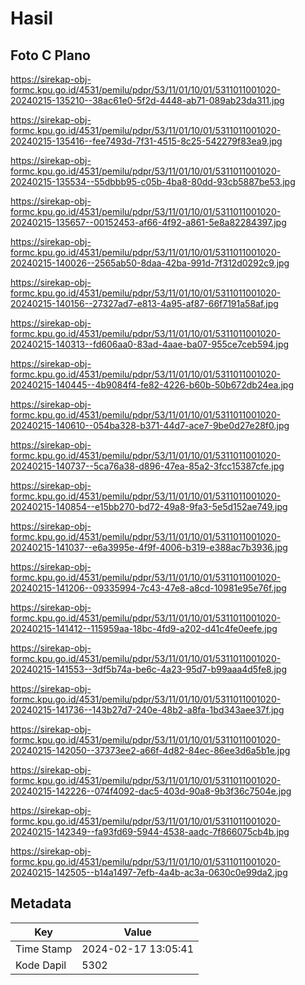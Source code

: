 # Hasil

## Foto C Plano

https://sirekap-obj-formc.kpu.go.id/4531/pemilu/pdpr/53/11/01/10/01/5311011001020-20240215-135210--38ac61e0-5f2d-4448-ab71-089ab23da311.jpg

https://sirekap-obj-formc.kpu.go.id/4531/pemilu/pdpr/53/11/01/10/01/5311011001020-20240215-135416--fee7493d-7f31-4515-8c25-542279f83ea9.jpg

https://sirekap-obj-formc.kpu.go.id/4531/pemilu/pdpr/53/11/01/10/01/5311011001020-20240215-135534--55dbbb95-c05b-4ba8-80dd-93cb5887be53.jpg

https://sirekap-obj-formc.kpu.go.id/4531/pemilu/pdpr/53/11/01/10/01/5311011001020-20240215-135657--00152453-af66-4f92-a861-5e8a82284397.jpg

https://sirekap-obj-formc.kpu.go.id/4531/pemilu/pdpr/53/11/01/10/01/5311011001020-20240215-140026--2565ab50-8daa-42ba-991d-7f312d0292c9.jpg

https://sirekap-obj-formc.kpu.go.id/4531/pemilu/pdpr/53/11/01/10/01/5311011001020-20240215-140156--27327ad7-e813-4a95-af87-66f7191a58af.jpg

https://sirekap-obj-formc.kpu.go.id/4531/pemilu/pdpr/53/11/01/10/01/5311011001020-20240215-140313--fd606aa0-83ad-4aae-ba07-955ce7ceb594.jpg

https://sirekap-obj-formc.kpu.go.id/4531/pemilu/pdpr/53/11/01/10/01/5311011001020-20240215-140445--4b9084f4-fe82-4226-b60b-50b672db24ea.jpg

https://sirekap-obj-formc.kpu.go.id/4531/pemilu/pdpr/53/11/01/10/01/5311011001020-20240215-140610--054ba328-b371-44d7-ace7-9be0d27e28f0.jpg

https://sirekap-obj-formc.kpu.go.id/4531/pemilu/pdpr/53/11/01/10/01/5311011001020-20240215-140737--5ca76a38-d896-47ea-85a2-3fcc15387cfe.jpg

https://sirekap-obj-formc.kpu.go.id/4531/pemilu/pdpr/53/11/01/10/01/5311011001020-20240215-140854--e15bb270-bd72-49a8-9fa3-5e5d152ae749.jpg

https://sirekap-obj-formc.kpu.go.id/4531/pemilu/pdpr/53/11/01/10/01/5311011001020-20240215-141037--e6a3995e-4f9f-4006-b319-e388ac7b3936.jpg

https://sirekap-obj-formc.kpu.go.id/4531/pemilu/pdpr/53/11/01/10/01/5311011001020-20240215-141206--09335994-7c43-47e8-a8cd-10981e95e76f.jpg

https://sirekap-obj-formc.kpu.go.id/4531/pemilu/pdpr/53/11/01/10/01/5311011001020-20240215-141412--115959aa-18bc-4fd9-a202-d41c4fe0eefe.jpg

https://sirekap-obj-formc.kpu.go.id/4531/pemilu/pdpr/53/11/01/10/01/5311011001020-20240215-141553--3df5b74a-be6c-4a23-95d7-b99aaa4d5fe8.jpg

https://sirekap-obj-formc.kpu.go.id/4531/pemilu/pdpr/53/11/01/10/01/5311011001020-20240215-141736--143b27d7-240e-48b2-a8fa-1bd343aee37f.jpg

https://sirekap-obj-formc.kpu.go.id/4531/pemilu/pdpr/53/11/01/10/01/5311011001020-20240215-142050--37373ee2-a66f-4d82-84ec-86ee3d6a5b1e.jpg

https://sirekap-obj-formc.kpu.go.id/4531/pemilu/pdpr/53/11/01/10/01/5311011001020-20240215-142226--074f4092-dac5-403d-90a8-9b3f36c7504e.jpg

https://sirekap-obj-formc.kpu.go.id/4531/pemilu/pdpr/53/11/01/10/01/5311011001020-20240215-142349--fa93fd69-5944-4538-aadc-7f866075cb4b.jpg

https://sirekap-obj-formc.kpu.go.id/4531/pemilu/pdpr/53/11/01/10/01/5311011001020-20240215-142505--b14a1497-7efb-4a4b-ac3a-0630c0e99da2.jpg


## Metadata

| Key        | Value               |
| ---------- | ------------------- |
| Time Stamp | 2024-02-17 13:05:41 |
| Kode Dapil | 5302                |



